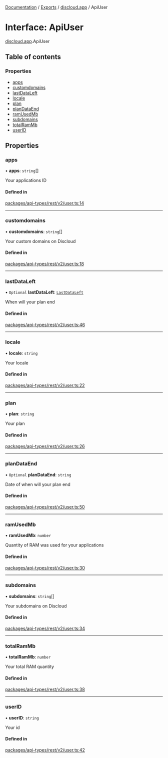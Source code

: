 [Documentation](../README.md) / [Exports](../modules.md) / [discloud.app](../modules/discloud_app.md) / ApiUser

# Interface: ApiUser

[discloud.app](../modules/discloud_app.md).ApiUser

## Table of contents

### Properties

- [apps](discloud_app.ApiUser.md#apps)
- [customdomains](discloud_app.ApiUser.md#customdomains)
- [lastDataLeft](discloud_app.ApiUser.md#lastdataleft)
- [locale](discloud_app.ApiUser.md#locale)
- [plan](discloud_app.ApiUser.md#plan)
- [planDataEnd](discloud_app.ApiUser.md#plandataend)
- [ramUsedMb](discloud_app.ApiUser.md#ramusedmb)
- [subdomains](discloud_app.ApiUser.md#subdomains)
- [totalRamMb](discloud_app.ApiUser.md#totalrammb)
- [userID](discloud_app.ApiUser.md#userid)

## Properties

### apps

• **apps**: `string`[]

Your applications ID

#### Defined in

[packages/api-types/rest/v2/user.ts:14](https://github.com/discloud/discloud.app/blob/a142e7d/packages/api-types/rest/v2/user.ts#L14)

___

### customdomains

• **customdomains**: `string`[]

Your custom domains on Discloud

#### Defined in

[packages/api-types/rest/v2/user.ts:18](https://github.com/discloud/discloud.app/blob/a142e7d/packages/api-types/rest/v2/user.ts#L18)

___

### lastDataLeft

• `Optional` **lastDataLeft**: [`LastDataLeft`](discloud_app.LastDataLeft.md)

When will your plan end

#### Defined in

[packages/api-types/rest/v2/user.ts:46](https://github.com/discloud/discloud.app/blob/a142e7d/packages/api-types/rest/v2/user.ts#L46)

___

### locale

• **locale**: `string`

Your locale

#### Defined in

[packages/api-types/rest/v2/user.ts:22](https://github.com/discloud/discloud.app/blob/a142e7d/packages/api-types/rest/v2/user.ts#L22)

___

### plan

• **plan**: `string`

Your plan

#### Defined in

[packages/api-types/rest/v2/user.ts:26](https://github.com/discloud/discloud.app/blob/a142e7d/packages/api-types/rest/v2/user.ts#L26)

___

### planDataEnd

• `Optional` **planDataEnd**: `string`

Date of when will your plan end

#### Defined in

[packages/api-types/rest/v2/user.ts:50](https://github.com/discloud/discloud.app/blob/a142e7d/packages/api-types/rest/v2/user.ts#L50)

___

### ramUsedMb

• **ramUsedMb**: `number`

Quantity of RAM was used for your applications

#### Defined in

[packages/api-types/rest/v2/user.ts:30](https://github.com/discloud/discloud.app/blob/a142e7d/packages/api-types/rest/v2/user.ts#L30)

___

### subdomains

• **subdomains**: `string`[]

Your subdomains on Discloud

#### Defined in

[packages/api-types/rest/v2/user.ts:34](https://github.com/discloud/discloud.app/blob/a142e7d/packages/api-types/rest/v2/user.ts#L34)

___

### totalRamMb

• **totalRamMb**: `number`

Your total RAM quantity

#### Defined in

[packages/api-types/rest/v2/user.ts:38](https://github.com/discloud/discloud.app/blob/a142e7d/packages/api-types/rest/v2/user.ts#L38)

___

### userID

• **userID**: `string`

Your id

#### Defined in

[packages/api-types/rest/v2/user.ts:42](https://github.com/discloud/discloud.app/blob/a142e7d/packages/api-types/rest/v2/user.ts#L42)
